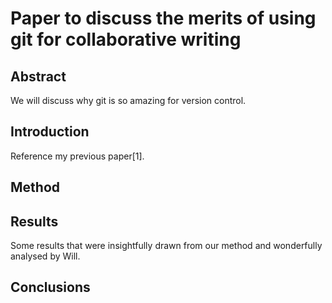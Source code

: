 # Paper to discuss the merits of using git for collaborative writing

## Abstract

We will discuss why git is so amazing for version control.

## Introduction

Reference my previous paper[1].

## Method

## Results

Some results that were insightfully drawn from our method and wonderfully analysed by Will.

## Conclusions
